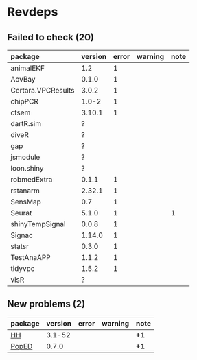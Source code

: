 # Revdeps

## Failed to check (20)

|package            |version |error |warning |note |
|:------------------|:-------|:-----|:-------|:----|
|animalEKF          |1.2     |1     |        |     |
|AovBay             |0.1.0   |1     |        |     |
|Certara.VPCResults |3.0.2   |1     |        |     |
|chipPCR            |1.0-2   |1     |        |     |
|ctsem              |3.10.1  |1     |        |     |
|dartR.sim          |?       |      |        |     |
|diveR              |?       |      |        |     |
|gap                |?       |      |        |     |
|jsmodule           |?       |      |        |     |
|loon.shiny         |?       |      |        |     |
|robmedExtra        |0.1.1   |1     |        |     |
|rstanarm           |2.32.1  |1     |        |     |
|SensMap            |0.7     |1     |        |     |
|Seurat             |5.1.0   |1     |        |1    |
|shinyTempSignal    |0.0.8   |1     |        |     |
|Signac             |1.14.0  |1     |        |     |
|statsr             |0.3.0   |1     |        |     |
|TestAnaAPP         |1.1.2   |1     |        |     |
|tidyvpc            |1.5.2   |1     |        |     |
|visR               |?       |      |        |     |

## New problems (2)

|package |version |error |warning |note   |
|:-------|:-------|:-----|:-------|:------|
|[HH](problems.md#hh)|3.1-52  |      |        |__+1__ |
|[PopED](problems.md#poped)|0.7.0   |      |        |__+1__ |

